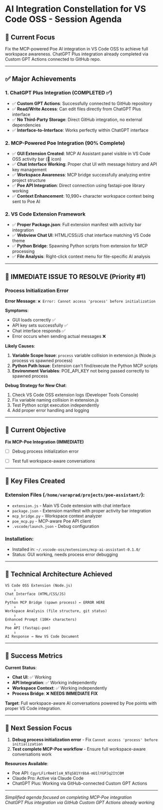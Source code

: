 # AI Integration Constellation for VS Code OSS - Session Agenda

## 🎯 **Current Focus**
Fix the MCP-powered Poe AI integration in VS Code OSS to achieve full workspace awareness. ChatGPT Plus integration already completed via Custom GPT Actions connected to GitHub repo.

---

## ✅ **Major Achievements**

### **1. ChatGPT Plus Integration (COMPLETED ✅)**
- ✅ **Custom GPT Actions**: Successfully connected to GitHub repository
- ✅ **Read/Write Access**: Can edit files directly from ChatGPT Plus interface
- ✅ **No Third-Party Storage**: Direct GitHub integration, no external dependencies
- ✅ **Interface-to-Interface**: Works perfectly within ChatGPT interface

### **2. MCP-Powered Poe Integration (90% Complete)**
- ✅ **GUI Extension Created**: MCP AI Assistant panel visible in VS Code OSS activity bar (🤖 icon)
- ✅ **Chat Interface Working**: Proper chat UI with message history and API key management
- ✅ **Workspace Awareness**: MCP bridge successfully analyzing entire project structure
- ✅ **Poe API Integration**: Direct connection using fastapi-poe library working
- ✅ **Context Enhancement**: 10,990+ character workspace context being sent to Poe AI

### **2. VS Code Extension Framework**
- ✅ **Proper Package.json**: Full extension manifest with activity bar integration
- ✅ **Webview Chat UI**: HTML/CSS/JS chat interface matching VS Code theme
- ✅ **Python Bridge**: Spawning Python scripts from extension for MCP processing
- ✅ **File Analysis**: Right-click context menu for file-specific AI analysis

---

## 🚨 **IMMEDIATE ISSUE TO RESOLVE (Priority #1)**

### **Process Initialization Error**
**Error Message**: `❌ Error: Cannot access 'process' before initialization`

**Symptoms**:
- GUI loads correctly ✅
- API key sets successfully ✅  
- Chat interface responds ✅
- Error occurs when sending actual messages ❌

**Likely Causes**:
1. **Variable Scope Issue**: `process` variable collision in extension.js (Node.js process vs spawned process)
2. **Python Path Issue**: Extension can't find/execute the Python MCP scripts
3. **Environment Variables**: POE_API_KEY not being passed correctly to spawned process

**Debug Strategy for New Chat**:
1. Check VS Code OSS extension logs (Developer Tools Console)
2. Fix variable naming collision in extension.js 
3. Test Python script execution independently
4. Add proper error handling and logging

---

## 🎯 **Current Objective**

**Fix MCP-Poe Integration (IMMEDIATE)**
- [ ] Debug process initialization error  
- [ ] Test full workspace-aware conversations


---

## 📁 **Key Files Created**

### **Extension Files** (`/home/varaprad/projects/poe-assistant/`):
- `extension.js` - Main VS Code extension with chat interface
- `package.json` - Extension manifest with proper activity bar integration  
- `mcp_bridge.py` - Workspace context analyzer
- `poe_mcp.py` - MCP-aware Poe API client
- `.vscode/launch.json` - Debug configuration

### **Installation**:
- Installed in: `~/.vscode-oss/extensions/mcp-ai-assistant-0.1.0/`
- Status: GUI working, needs process error debugging

---

## 🔧 **Technical Architecture Achieved**

```
VS Code OSS Extension (Node.js)
    ↓ 
Chat Interface (HTML/CSS/JS)
    ↓
Python MCP Bridge (spawn process) ← ERROR HERE
    ↓
Workspace Analysis (file structure, git status)
    ↓
Enhanced Prompt (10K+ characters)
    ↓
Poe API (fastapi-poe)
    ↓
AI Response → New VS Code Document
```

---

## 🎯 **Success Metrics**

**Current Status**: 
- **Chat UI**: ✅ Working
- **API Integration**: ✅ Working independently  
- **Workspace Context**: ✅ Working independently
- **Process Bridge**: ❌ **NEEDS IMMEDIATE FIX**

**Target**: Full workspace-aware AI conversations powered by Poe points with proper VS Code integration.

---

## 🚀 **Next Session Focus**

1. **Debug process initialization error** - Fix `Cannot access 'process' before initialization`
2. **Test complete MCP-Poe workflow** - Ensure full workspace-aware conversations work

**Resources Available**:
- Poe API: `CgyrLFirRm4tlsH_NTqS81Yr8bA-mU1lYGPJq2ItC0M`  
- Claude Pro: Active via Claude Code
- ChatGPT Plus: Working via GitHub-connected Custom GPT Actions

---

*Simplified agenda focused on completing MCP-Poe integration*  
*ChatGPT Plus integration via GitHub Custom GPT Actions already working*

